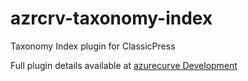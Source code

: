 # azrcrv-taxonomy-index
Taxonomy Index plugin for ClassicPress

Full plugin details available at [azurecurve Development](https://development.azurecurve.co.uk/classicpress-plugins/taxonomy-index/)
